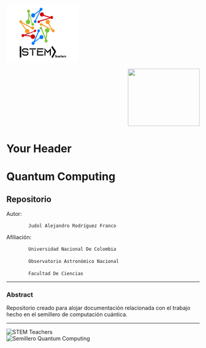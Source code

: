 <!-- First image on the left -->
<p align="left">
  <img src="https://github.com/juarodriguezfr/STEM-Education/blob/main/Logos/Logo%20Transparent.png?raw=1" width="187.5" height="150">
</p>

<!-- Second image on the right -->
<p align="right">
  <img src="https://github.com/juarodriguezfr/Quantum-Computing/blob/main/Quantum%20Computing%20Icon.ico" width="187.5" height="150">
</p>

<!-- New line for the header -->
# Your Header




# Quantum Computing

## Repositorio

Autor: 

            Judol Alejandro Rodríguez Franco

Afiliación: 

            Universidad Nacional De Colombia

            Observatorio Astronómico Nacional
            
            Facultad De Ciencias

---
### Abstract

Repositorio creado para alojar documentación relacionada con el trabajo hecho en el semillero de computación cuántica.

---

![STEM Teachers](https://github.com/juarodriguezfr/STEM-Education/blob/main/STEM%20Icon.ico)                 
![Semillero Quantum Computing](https://github.com/juarodriguezfr/Quantum-Computing/blob/main/Quantum%20Computing%20Icon.ico)
